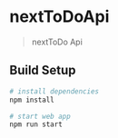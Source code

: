 # nextToDoApi

> nextToDo Api

## Build Setup

```bash
# install dependencies
npm install

# start web app
npm run start
```